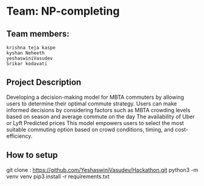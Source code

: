 # Team: NP-completing

## Team members:
	krishna teja kaspe
	kyshan Neheeth
	yeshaswiniVasudev
	Srikar kodavati
 
## Project Description
Developing a decision-making model for MBTA commuters by allowing users to determine their optimal commute strategy. Users can make informed decisions by considering factors such as 
	MBTA crowding levels based on season and average commute on the day
	The availability of Uber or Lyft 
	Predicted prices 
 This model empowers users to select the most suitable commuting option based on crowd conditions, timing, and cost-efficiency.


## How to setup
git clone : https://github.com/YeshaswiniVasudev/Hackathon.git
python3 -m venv venv
pip3 install -r requirements.txt
